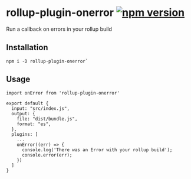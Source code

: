 # rollup-plugin-onerror [![npm version](https://badge.fury.io/js/rollup-plugin-onerror.svg)](https://www.npmjs.com/package/rollup-plugin-onerror)

Run a callback on errors in your rollup build

## Installation
```
npm i -D rollup-plugin-onerror`
```

## Usage
```
import onError from 'rollup-plugin-onerror'

export default {
  input: "src/index.js",
  output: {
    file: "dist/bundle.js",
    format: "es",
  },
  plugins: [
    ...
    onError((err) => {
      console.log('There was an Error with your rollup build');
      console.error(err);
    })
  ]
}
```

